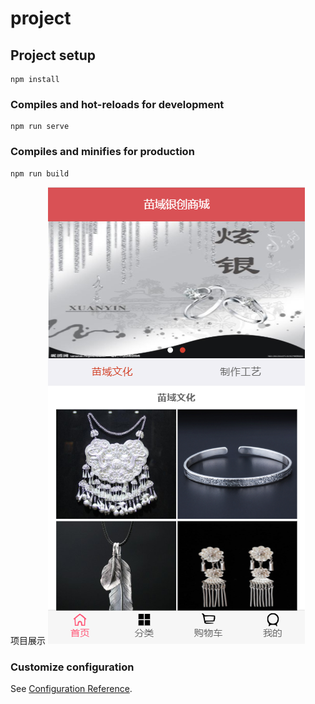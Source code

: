 # project

## Project setup
```
npm install
```

### Compiles and hot-reloads for development
```
npm run serve
```

### Compiles and minifies for production
```
npm run build
```
项目展示
![主页-1](https://github.com/super-fox/SliverShop/blob/master/demo/Snipaste_2020-08-16_22-04-04.png)

### Customize configuration
See [Configuration Reference](https://cli.vuejs.org/config/).
